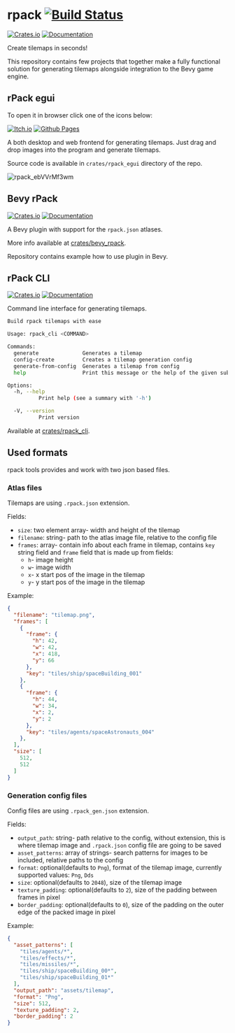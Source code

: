 # rpack [![Build Status](https://github.com/Leinnan/rpack/workflows/CI/badge.svg)](https://github.com/Leinnan/rpack/actions?workflow=CI)

[![Crates.io](https://img.shields.io/crates/v/rpack_egui)](https://crates.io/crates/rpack_egui)
[![Documentation](https://docs.rs/rpack_egui/badge.svg)](https://docs.rs/rpack_egui)

Create tilemaps in seconds!

This repository contains few projects that together make a fully functional solution for generating tilemaps alongside integration to the Bevy game engine.

## rPack egui

To open it in browser click one of the icons below:

[![Itch.io](https://img.shields.io/badge/Itch-%23FF0B34.svg?style=for-the-badge&logo=Itch.io&logoColor=white)](https://mevlyshkin.itch.io/rpack)
[![Github Pages](https://img.shields.io/badge/github%20pages-121013?style=for-the-badge&logo=github&logoColor=white)](http://rpack.mevlyshkin.com/)

A both desktop and web frontend for generating tilemaps. Just drag and drop images into the program and generate tilemaps.

Source code is available in `crates/rpack_egui` directory of the repo.

![rpack_ebVVrMf3wm](https://github.com/user-attachments/assets/bb015348-3c1f-46be-9312-963b4f39f9c0)

## Bevy rPack

[![Crates.io](https://img.shields.io/crates/v/bevy_rpack)](https://crates.io/crates/bevy_rpack)
[![Documentation](https://docs.rs/bevy_rpack/badge.svg)](https://docs.rs/bevy_rpack)

A Bevy plugin with support for the `rpack.json` atlases.

More info available at [crates/bevy_rpack](https://github.com/Leinnan/rpack/tree/master/crates/bevy_rpack).

Repository contains example how to use plugin in Bevy.

## rPack CLI

[![Crates.io](https://img.shields.io/crates/v/rpack_cli)](https://crates.io/crates/rpack_cli)
[![Documentation](https://docs.rs/rpack_cli/badge.svg)](https://docs.rs/rpack_cli)

Command line interface for generating tilemaps. 

```sh
Build rpack tilemaps with ease

Usage: rpack_cli <COMMAND>

Commands:
  generate              Generates a tilemap
  config-create         Creates a tilemap generation config
  generate-from-config  Generates a tilemap from config
  help                  Print this message or the help of the given subcommand(s)

Options:
  -h, --help
          Print help (see a summary with '-h')

  -V, --version
          Print version
```

Available at [crates/rpack_cli](https://github.com/Leinnan/rpack/tree/master/crates/rpack_cli).


## Used formats

rpack tools provides and work with two json based files.

### Atlas files

Tilemaps are using `.rpack.json` extension. 

Fields:

- `size`: two element array- width and height of the tilemap
- `filename`: string- path to the atlas image file, relative to the config file
- `frames`: array- contain info about each frame in tilemap, contains `key` string field and `frame` field that is made up from fields:
  - `h`- image height 
  - `w`- image width
  - `x`- x start pos of the image in the tilemap 
  - `y`- y start pos of the image in the tilemap 

Example:

```json
{
  "filename": "tilemap.png",
  "frames": [
    {
      "frame": {
        "h": 42,
        "w": 42,
        "x": 418,
        "y": 66
      },
      "key": "tiles/ship/spaceBuilding_001"
    },
    {
      "frame": {
        "h": 44,
        "w": 34,
        "x": 2,
        "y": 2
      },
      "key": "tiles/agents/spaceAstronauts_004"
    },
  ],
  "size": [
    512,
    512
  ]
}
```

### Generation config files

Config files are using `.rpack_gen.json` extension. 

Fields:

- `output_path`: string- path relative to the config, without extension, this is where tilemap image and `.rpack.json` config file are going to be saved
- `asset_patterns`: array of strings- search patterns for images to be included, relative paths to the config
- `format`: optional(defaults to `Png`), format of the tilemap image, currently supported values: `Png`, `Dds`
- `size`: optional(defaults to `2048`), size of the tilemap image
- `texture_padding`: optional(defaults to `2`), size of the padding between frames in pixel
- `border_padding`: optional(defaults to `0`), size of the padding on the outer edge of the packed image in pixel


Example:

```json
{
  "asset_patterns": [
    "tiles/agents/*",
    "tiles/effects/*",
    "tiles/missiles/*",
    "tiles/ship/spaceBuilding_00*",
    "tiles/ship/spaceBuilding_01*"
  ],
  "output_path": "assets/tilemap",
  "format": "Png",
  "size": 512,
  "texture_padding": 2,
  "border_padding": 2
}
```

